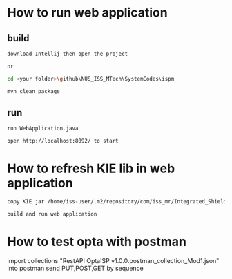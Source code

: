 # How to run web application

## build

```bash
download Intellij then open the project

or

cd <your folder>\github\NUS_ISS_MTech\SystemCodes\ispm

mvn clean package
```
## run
```bash
run WebApplication.java 

open http://localhost:8092/ to start
```

# How to refresh KIE lib in web application
```bash
copy KIE jar /home/iss-user/.m2/repository/com/iss_mr/Integrated_Shield_Plan_Master/Integrated_Shield_Plan_Master-1.0.0.jar to <your folder>\github\NUS_ISS_MTech\SystemCodes\ispm\lib

build and run web application 
```

# How to test opta with postman
import collections "RestAPI OptaISP v1.0.0.postman_collection_Mod1.json" into postman
send PUT,POST,GET by sequence
